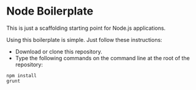 # Node Boilerplate

This is just a scaffolding starting point for Node.js applications.

Using this boilerplate is simple. Just follow these instructions:
* Download or clone this repository.
* Type the following commands on the command line at the root of the repository: 
```
npm install
grunt
```